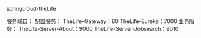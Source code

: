 springcloud-theLife



服务端口：
  配置服务：
    TheLife-Gateway：80
    TheLife-Eureka：7000
  业务服务：
    TheLife-Server-About：9000
    TheLife-Server-Jobsearch：9010
    